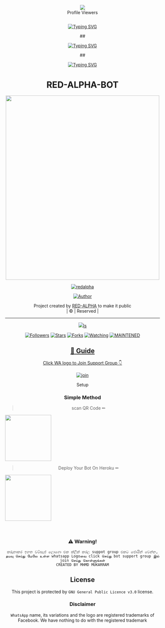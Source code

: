 </a></p>
<div align="center"><img src="https://profile-counter.glitch.me/MhmdMukarram/count.svg" /><br>Profile Viewers</div>

## <!-- Typing SVG -->
<p align="center">
    <a href="https://git.io/J0hKr">
        <img
        src="https://readme-typing-svg.herokuapp.com?size=30&width=800&lines=Welcome+To+RED-ALPHA+WHATSAPP+BOT."
            alt="Typing SVG"
        />
    </a>
</p>
<div align="center">
  <p align="center">
## <!-- Typing SVG -->
<p align="center">
    <a href="https://git.io/J0hKr">
        <img
        src="https://readme-typing-svg.herokuapp.com?size=30&width=800&lines=RED-ALPHA+BOT+WAS+DEVELOPED+BY+MHMD+MUKARRAM."
            alt="Typing SVG"
        />
    </a>
</p>
<div align="center">
  <p align="center">   
    ## <!-- Typing SVG -->
<p align="center">
    <a href="https://git.io/J0hKr">
        <img
        src="https://readme-typing-svg.herokuapp.com?size=30&width=800&lines=RED-ALPHA+BOT+WAS+FORK+FROM+Queen-Mizuki."
            alt="Typing SVG"
        />
    </a>
</p>
<div align="center">
  <p align="center"> 

    
# RED-ALPHA-BOT

<div align="center">
  <img border-radius: 15px src="https://tenor.com/view/whenyouseeyourenemy-wolves-blue-red-gif-19635524.gif" width="500" height="600"/>
   <p align="center">
<a href="#"><img title= redalpha src="https://img.shields.io/badge/RED-ALPHA-red?colorA=%23ff0000&colorB=%23017e40&style=for-the-badge"></a>
</p>
  <p align="center">
<a href="https://github.com/MhmdMukarram"><img title="Author" src="https://img.shields.io/badge/Author-mhmdmukarram/JulieMwol?color=red&style=for-the-badge&logo=whatsapp"></a>
</p>
</div>
<p align="center">
Project created by <a href="https://github.com/MhmdMukarram">RED-ALPHA</a> to make it public
    <br>
       | © |
        Reserved |
    <br> 
</p>

----

  <p align="center">
  <a href="https://github.com/farhan-dqz">
    <img src="https://img.shields.io/github/repo-size/farhan-dqz/JulieMwol?color=green&label=Repo%20total%20size&style=plastic">ls
<p align="center">
<a href="https://github.com/farhan-dqz/followers"><img title="Followers" src="https://img.shields.io/github/followers/farhan-dqz?color=blue&style=flat-square"></a>
<a href="https://github.com/farhan-dqz/JulieMwol/stargazers/"><img title="Stars" src="https://img.shields.io/github/stars/farhan-dqz/JulieMwol?color=blue&style=flat-square"></a>
<a href="https://github.com/farhan-dqz/JulieMwol/network/members"><img title="Forks" src="https://img.shields.io/github/forks/farhan-dqz/JulieMwol?color=blue&style=flat-square"></a>
<a href="https://github.com/farhan-dqz/JulieMwol/watchers"><img title="Watching" src="https://img.shields.io/github/watchers/farhan-dqz/JulieMwol?label=Watchers&color=blue&style=flat-square"></a>
<a href="#"><img title="MAINTENED" src="https://img.shields.io/badge/UNMAINTENED-YES-blue.svg"</a>
</p>

## 📢 Guide
Click WA logo to Join Support Group 👇
    <br>
<br>
  [![join](https://github.com/Alien-alfa/PublicBot/blob/main/wlogo.svg.png)](https://chat.whatsapp.com/Jx7f5x3wSU7D8a9ntdFB3j)
  <div align="center">
       

  </div
    
## Setup
<div align="center">

  ### Simple Method
  
> scan  QR Code ✏
<div align="left"><a href="https://replit.com/@MhmdMukarram1/Chintu101-QR"><img src="https://i.ibb.co/5L3L19w/IMG-20211205-075024.jpg" width="150" ></a></div>

> Deploy Your Bot On Heroku ✏

<div align="left"><a href="http://heroku.com/deploy?template=https://github.com/MhmdMukarram/CHINTU-101"><img src="https://i.ibb.co/WPRfjrZ/c6eb7d6b6606.png" width="150" ></a></div>
      
     
<br>
<br >


### ⚠️ Warning! 
```
කරුනාකර ඉහත වට්සැප් ලොගො එක ක්ලික් කරල suppot group එකට ජොයින් වෙන්න,
தயவு செய்து மேலே உள்ள whatsapp Logoவை click செய்து bot support group இல் join செய்து கொள்ளுங்கள்
CREATED BY MHMD MUKARRAM
```


## License
This project is protected by `GNU General Public Licence v3.0` license.

### Disclaimer
`WhatsApp` name, its variations and the logo are registered trademarks of Facebook. We have nothing to do with the registered trademark
